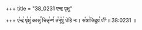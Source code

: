 +++
title = "38_0231 एन्द्र पृक्षु"

+++
ए꣡न्द्र꣢ पृ꣣क्षु꣡ कासु꣢꣯ चिन्नृ꣣म्णं꣢ त꣣नू꣡षु꣢ धेहि नः। स꣡त्रा꣢जिदुग्र꣣ पौ꣡ꣳ॥ 38:0231 ॥

